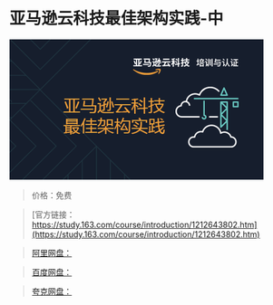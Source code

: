 # 亚马逊云科技最佳架构实践-中

![img](../../../assets/study163/free/0b1c3674889b48a89d82109a4a1e65bf.png)

> 价格：免费

> [官方链接：https://study.163.com/course/introduction/1212643802.htm](https://study.163.com/course/introduction/1212643802.htm)

> [阿里网盘：]()

> [百度网盘：]()

> [夸克网盘：]()
